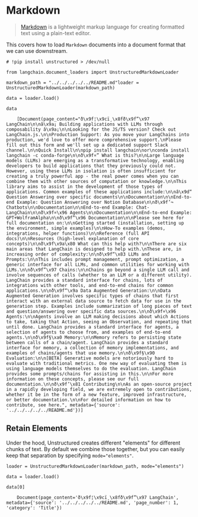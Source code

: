 Markdown
========

> [Markdown](https://en.wikipedia.org/wiki/Markdown) is a lightweight markup language for creating formatted text using a plain-text editor.

This covers how to load `Markdown` documents into a document format that we can use downstream.

    # !pip install unstructured > /dev/null

    from langchain.document_loaders import UnstructuredMarkdownLoader

    markdown_path = "../../../../../README.md"loader = UnstructuredMarkdownLoader(markdown_path)

    data = loader.load()

    data

        [Document(page_content="ð\x9f¦\x9cï¸\x8fð\x9f”\x97 LangChain\n\nâ\x9a¡ Building applications with LLMs through composability â\x9a¡\n\nLooking for the JS/TS version? Check out LangChain.js.\n\nProduction Support: As you move your LangChains into production, we'd love to offer more comprehensive support.\nPlease fill out this form and we'll set up a dedicated support Slack channel.\n\nQuick Install\n\npip install langchain\nor\nconda install langchain -c conda-forge\n\nð\x9f¤” What is this?\n\nLarge language models (LLMs) are emerging as a transformative technology, enabling developers to build applications that they previously could not. However, using these LLMs in isolation is often insufficient for creating a truly powerful app - the real power comes when you can combine them with other sources of computation or knowledge.\n\nThis library aims to assist in the development of those types of applications. Common examples of these applications include:\n\nâ\x9d“ Question Answering over specific documents\n\nDocumentation\n\nEnd-to-end Example: Question Answering over Notion Database\n\nð\x9f’¬ Chatbots\n\nDocumentation\n\nEnd-to-end Example: Chat-LangChain\n\nð\x9f¤\x96 Agents\n\nDocumentation\n\nEnd-to-end Example: GPT+WolframAlpha\n\nð\x9f“\x96 Documentation\n\nPlease see here for full documentation on:\n\nGetting started (installation, setting up the environment, simple examples)\n\nHow-To examples (demos, integrations, helper functions)\n\nReference (full API docs)\n\nResources (high-level explanation of core concepts)\n\nð\x9f\x9a\x80 What can this help with?\n\nThere are six main areas that LangChain is designed to help with.\nThese are, in increasing order of complexity:\n\nð\x9f“\x83 LLMs and Prompts:\n\nThis includes prompt management, prompt optimization, a generic interface for all LLMs, and common utilities for working with LLMs.\n\nð\x9f”\x97 Chains:\n\nChains go beyond a single LLM call and involve sequences of calls (whether to an LLM or a different utility). LangChain provides a standard interface for chains, lots of integrations with other tools, and end-to-end chains for common applications.\n\nð\x9f“\x9a Data Augmented Generation:\n\nData Augmented Generation involves specific types of chains that first interact with an external data source to fetch data for use in the generation step. Examples include summarization of long pieces of text and question/answering over specific data sources.\n\nð\x9f¤\x96 Agents:\n\nAgents involve an LLM making decisions about which Actions to take, taking that Action, seeing an Observation, and repeating that until done. LangChain provides a standard interface for agents, a selection of agents to choose from, and examples of end-to-end agents.\n\nð\x9f§\xa0 Memory:\n\nMemory refers to persisting state between calls of a chain/agent. LangChain provides a standard interface for memory, a collection of memory implementations, and examples of chains/agents that use memory.\n\nð\x9f§\x90 Evaluation:\n\n[BETA] Generative models are notoriously hard to evaluate with traditional metrics. One new way of evaluating them is using language models themselves to do the evaluation. LangChain provides some prompts/chains for assisting in this.\n\nFor more information on these concepts, please see our full documentation.\n\nð\x9f’\x81 Contributing\n\nAs an open-source project in a rapidly developing field, we are extremely open to contributions, whether it be in the form of a new feature, improved infrastructure, or better documentation.\n\nFor detailed information on how to contribute, see here.", metadata={'source': '../../../../../README.md'})]

Retain Elements[​](#retain-elements "Direct link to Retain Elements")
---------------------------------------------------------------------

Under the hood, Unstructured creates different "elements" for different chunks of text. By default we combine those together, but you can easily keep that separation by specifying `mode="elements"`.

    loader = UnstructuredMarkdownLoader(markdown_path, mode="elements")

    data = loader.load()

    data[0]

        Document(page_content='ð\x9f¦\x9cï¸\x8fð\x9f”\x97 LangChain', metadata={'source': '../../../../../README.md', 'page_number': 1, 'category': 'Title'})